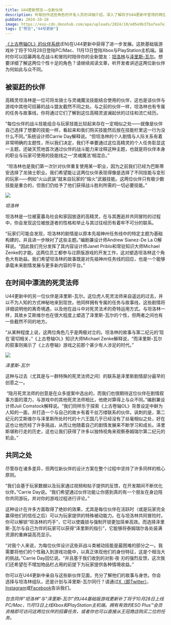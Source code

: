 ```yaml
---
title: U44更新预览——全新伙伴
description: 听取创作这些角色的开发人员的详细介绍，深入了解将于U44更新中登场的两位新伙伴！
pubDate: 2024-10-10
image: https://eso-cdn.denohub.com/ape/uploads/2024/10/e05e9b37bafea7e3874a6ceeb21aeacc.jpg
tags: ["预览","44号更新"]
---
```


[《上古卷轴OL》的伙伴系统](https://www.elderscrollsonline.com/en-us/news/post/60015)(EN)在U44更新中获得了进一步发展。这款基础版游戏补丁将于10月28日登陆PC/Mac、11月13日登陆Xbox与PlayStation主机端。届时你可以招募两名在战斗和冒险时陪伴你的全新盟友：[坦洛林](/news/post/66799)与[泽里斯-瓦尔](/news/post/66815)。想要详细了解这两位个性十足的角色？请继续阅读文章，听开发者讲述这两位新伙伴为何如此与众不同。

## 被驱赶的伙伴

高精灵坦洛林是一位可将龙骑士与灵魂魔法技能结合使用的伙伴，这也是该伙伴与游戏中其他可招募的战斗盟友截然不同之处。与之前的伙伴一样，坦洛林也有专属的任务与故事线，你将通过它们了解到这位高精灵波澜起伏的过往和流亡经历。

“每位伙伴的战斗技能组合与玩家技能比较起来存在一定相似之处——就像是伙伴自己选择了想要的技能一样，看起来和我们购买技能然后放在技能栏里这一行为没什么不同。”系统设计师Carrie
Day解释说。“但坦洛林的个人剧情与人际关系有着非常明确的主题性，所以我们决定，我们不单要通过这位高精灵的个人任务彰显这一主题，还破天荒地首次通过伙伴的战斗能力来诠释这种主题，也就是将伙伴本身的职业与玩家可使用的技能线之一‘灵魂魔法’相混合。”

 “坦洛林也是我们第一次针对伙伴重复使用某一职业，因为之前我们已经为巴斯蒂安选择了龙骑士职业。我们希望能让这两位伙伴表现得像是选择了不同技能与变形的玩家——例如“火山武装”就来自玩家的“熔火”武器技能。这两位伙伴只有极少数技能是重合的，但我们仍给予了他们获得战斗胜利所需的一切必要技能。”

![](https://eso-cdn.denohub.com/ape/uploads/2024/10/949802c1a38d368c4e4185be56e438f9.jpg)

<p class="text-gray-500 text-sm text-center"><i>坦洛林</i></p>

坦洛林是一位被夏暮岛社会和家园放逐的高精灵，在与其邂逅并共同冒险的过程中，你会发现这位被放逐者的性格和举止与其过往经历有着牢不可分的联系。

“玩家们可能会发现，坦洛林的剧情是以原本先祖神州任务线中的特定主题为基础构建的，并且进一步映衬了这些主题。”编剧兼设计师Andrew
Sianez-De La O解释说。“因此我们充分发挥了其内容设计师Janet Priblo和常驻知识大师Michael
Zenke的才能。这两位员工都参与过原版游戏的开发工作，这对塑造坦洛林这个角色大有助益。我们希望坦洛林的故事既是对先祖神州任务线的回应，也是一个能够承载未来剧情发展与更多新内容的平台。”

## 在时间中漂流的死灵法师

U44更新中的另一位伙伴是泽里斯-瓦尔。这位虎人死灵法师来自遥远的过去，并以不为人知的方式神秘地来到现世。他同样拥有专属的任务与故事线，这些剧情将详细说明他的离奇境遇，以及他在战斗中对死灵法术的奇特运用方式。与坦洛林一样，其故乡艾斯维尔也在很大程度上塑造了泽里斯-瓦尔的个性，但两者之间也有一些截然不同的地方。

“从某种程度上说，这两位角色几乎是两极对立的。坦洛林的故事与第二纪元的‘现在’密切相关，”《上古卷轴OL》知识大师Michael
Zenke解释说，“而泽里斯-瓦尔的叙事则揭示了《上古卷轴》游戏之前那个甚少有人涉足的时代。”

![](https://eso-cdn.denohub.com/ape/uploads/2024/10/7119b4815a21595989dfdd11436047ff.jpg)

<p class="text-gray-500 text-sm text-center"><i>泽里斯-瓦尔</i></p>

这种与过去（尤其是与一群特殊的死灵法师之间）的联系是泽里斯剧情部分最早的创意之一。

 “隐月死灵法师的创意是在众多提案中选出的，而我们也很期待这位伙伴在剧情叙事方面的潜力，与游戏中的其他死灵法师相比，他绝对算得上与众不同。”编剧兼设计师Juli
Comstock解释说。“我们同样乐于探索《上古卷轴OL》背景设定中鲜为人知的一面，并打造一个与自己的故乡有着千丝万缕联系的伙伴。讽刺的是，第二纪元的艾斯维尔与泽里斯所处时代的十六王国几乎已经没有了丝毫相似之处，好在这也让他历经了许多挑战，从而让他随着自己的剧情发展来不断学习和成长。泽里斯堪称行走的历史，这也让我们获得了许多以独特视角来观察泰姆瑞尔第二纪元的机会。”

## 共同之处

尽管存在诸多差异，但两位新伙伴的设计方案在整个过程中坚持了许多同样的核心原则。

“我们会基于玩家数据以及玩家通过视频和帖子提供的反馈，在开发期间不断优化伙伴。”Carrie
Day说。“我们希望通过伙伴功能让你感到真的有一个朋友在身边陪你共同游玩，并对你的游戏过程进行评论。”

这种设计在许多方面取得了绝妙的效果，尤其是每位伙伴在活跃时（或是玩家完全赢得他们的信任之后）可以为玩家提供的特殊被动能力。在与坦洛林共同冒险时，你可以解锁“坦洛林的巧手”，它可以使撬锁与强制开锁更加简单高效。而选择泽里斯-瓦尔与自己为伴的玩家可以获得“泽里斯的指引”，它能够将泰姆瑞尔各处装满资源的重麻袋高亮显示。

“对我个人来说，为每位伙伴设计这些非战斗类被动技能是最困难的部分之一。我需要将他们的个性融入到游戏功能中，以真正体现他们的身份特征，这是个相当大的挑战。”Carrie
Day回忆说。“并且基于我们收到的对影·夜·刃的强烈反馈，这次我们还希望在不增加物品栏占用的前提下为玩家提供各种情境收益。”

你可以在U44更新中亲自与这些新伙伴见面，充分了解他们的故事与身世。你会选择与坦洛林组队，还是计划与泽里斯-瓦尔同行？请通过[X（即Twitter）](https://twitter.com/TESOnline)、[Instagram](https://www.instagram.com/elderscrollsonline/)或[Facebook](https://www.facebook.com/elderscrollsonline)告诉我们。

_包含同伴“坦洛林”与“泽里斯-瓦尔”的U44基础版游戏更新补丁将于10月28日上线PC/Mac，11月13日上线Xbox和PlayStation主机端。拥有有效的ESO
Plus™会员资格即可访问这两位伙伴的招募任务，或者你也可以直接从王冠商店购买二位的任务。_
